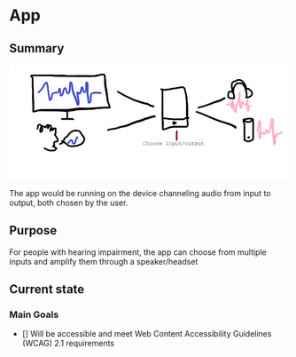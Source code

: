 # App

## Summary

![Diagram of how the different components will interact together](./image/summary.png)

The app would be running on the device channeling audio from input to output, both chosen by the user.

## Purpose

For people with hearing impairment, the app can choose from multiple inputs and amplify them through a speaker/headset

## Current state

### Main Goals

- [] Will be accessible and meet Web Content Accessibility Guidelines (WCAG) 2.1 requirements